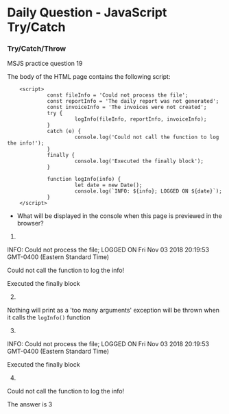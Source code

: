 # Daily Question - JavaScript Try/Catch

### Try/Catch/Throw
MSJS practice question 19

The body of the HTML page contains the following script: 
```
    <script>
             const fileInfo = 'Could not process the file';
             const reportInfo = 'The daily report was not generated';
             const invoiceInfo = 'The invoices were not created';
             try {
                      logInfo(fileInfo, reportInfo, invoiceInfo);
             }
             catch (e) {
                      console.log('Could not call the function to log the info!');
             }
             finally {
                      console.log('Executed the finally block');
             }

             function logInfo(info) {
                      let date = new Date();
                      console.log(`INFO: ${info}; LOGGED ON ${date}`);
             }
    </script>
```
* What will be displayed in the console when this page is previewed in the browser?

1) 
INFO: Could not process the file; LOGGED ON Fri Nov 03 2018 20:19:53 GMT-0400 (Eastern Standard Time)

Could not call the function to log the info! 

Executed the finally block


2) 
Nothing will print as a 'too many arguments' exception will be thrown when it calls the ```logInfo()``` function


3) 
INFO: Could not process the file; LOGGED ON Fri Nov 03 2018 20:19:53 GMT-0400 (Eastern Standard Time) 

Executed the finally block 


4)
Could not call the function to log the info!




The answer is 3
